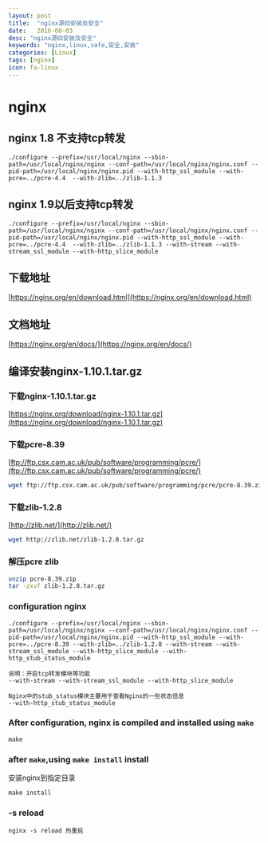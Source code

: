 ```yaml
---
layout: post
title:  "nginx源码安装及安全"
date:   2016-08-03
desc: "nginx源码安装及安全"
keywords: "nginx,linux,safe,安全,安装"
categories: [Linux]
tags: [nginx]
icon: fa-linux
---
```


# nginx

<!--
create time: 2016-08-03 20:03:05
Author: <段朝骞>

This file is created by Marboo<http://marboo.io> template file $MARBOO_HOME/.media/starts/default.md
本文件由 Marboo<http://marboo.io> 模板文件 $MARBOO_HOME/.media/starts/default.md 创建
-->



## nginx 1.8 不支持tcp转发

```
./configure --prefix=/usr/local/nginx --sbin-path=/usr/local/nginx/nginx --conf-path=/usr/local/nginx/nginx.conf --pid-path=/usr/local/nginx/nginx.pid --with-http_ssl_module --with-pcre=../pcre-4.4  --with-zlib=../zlib-1.1.3
```

## nginx 1.9以后支持tcp转发

```
./configure --prefix=/usr/local/nginx --sbin-path=/usr/local/nginx/nginx --conf-path=/usr/local/nginx/nginx.conf --pid-path=/usr/local/nginx/nginx.pid --with-http_ssl_module --with-pcre=../pcre-4.4  --with-zlib=../zlib-1.1.3 --with-stream --with-stream_ssl_module --with-http_slice_module
```

## 下载地址

[https://nginx.org/en/download.html](https://nginx.org/en/download.html)

## 文档地址

[https://nginx.org/en/docs/](https://nginx.org/en/docs/)

## 编译安装nginx-1.10.1.tar.gz

### 下载nginx-1.10.1.tar.gz

[https://nginx.org/download/nginx-1.10.1.tar.gz](https://nginx.org/download/nginx-1.10.1.tar.gz)

### 下载pcre-8.39

[ftp://ftp.csx.cam.ac.uk/pub/software/programming/pcre/](ftp://ftp.csx.cam.ac.uk/pub/software/programming/pcre/)

```bash
wget ftp://ftp.csx.cam.ac.uk/pub/software/programming/pcre/pcre-8.39.zip
```

### 下载zlib-1.2.8

[http://zlib.net/](http://zlib.net/)

```bash
wget http://zlib.net/zlib-1.2.8.tar.gz
```

### 解压pcre zlib

```bash
unzip pcre-8.39.zip
tar -zxvf zlib-1.2.8.tar.gz
```

###  configuration nginx

```
./configure --prefix=/usr/local/nginx --sbin-path=/usr/local/nginx/nginx --conf-path=/usr/local/nginx/nginx.conf --pid-path=/usr/local/nginx/nginx.pid --with-http_ssl_module --with-pcre=../pcre-8.39 --with-zlib=../zlib-1.2.8 --with-stream --with-stream_ssl_module --with-http_slice_module --with-http_stub_status_module
```

```
说明：开启tcp转发模块等功能
--with-stream --with-stream_ssl_module --with-http_slice_module

Nginx中的stub_status模块主要用于查看Nginx的一些状态信息
--with-http_stub_status_module
```

### After configuration, nginx is compiled and installed using `make`

```
make
```

### after `make`,using `make install` install

安装nginx到指定目录

```
make install
```

### -s reload

```
nginx -s reload 热重启
```